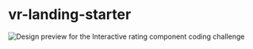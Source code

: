 # vr-landing-starter
![Design preview for the Interactive rating component coding challenge](../build/static/media/vr.jpg)
